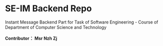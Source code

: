 # SE-IM Backend Repo

 Instant Message Backend Part for Task of Software Engineering - Course of Department of Computer Science and Technology  
 <br>
 **Contributor： Msr Nzh Zj**